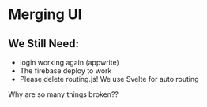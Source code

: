 # Merging UI

## We Still Need:

- login working again (appwrite)
- The firebase deploy to work
- Please delete routing.js! We use Svelte for auto routing

Why are so many things broken??
 
